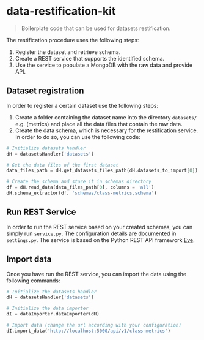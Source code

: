 # data-restification-kit
> Boilerplate code that can be used for datasets restification. 

The restification procedure uses the following steps: 
1. Register the dataset and retrieve schema.
2. Create a REST service that supports the identified schema.
3. Use the service to populate a MongoDB with the raw data and provide API. 

## Dataset registration

In order to register a certain dataset use the following steps:
1. Create a folder containing the dataset name into the directory ```datasets/``` e.g. (metrics) and place all the data files that contain the raw data. 
2. Create the data schema, which is necessary for the restification service. In order to do so, you can use the following code:
```python
# Initialize datasets handler
dH = datasetsHandler('datasets')

# Get the data files of the first dataset
data_files_path = dH.get_datasets_files_path(dH.datasets_to_import[0])

# Create the schema and store it in schemas directory
df = dH.read_data(data_files_path[0], columns = 'all')
dH.schema_extractor(df, 'schemas/class-metrics.schema')
```

## Run REST Service

In order to run the REST service based on your created schemas, you can simply run `service.py`. The configuration details are documented in `settings.py`.
The service is based on the Python REST API framework [Eve](http://docs.python-eve.org/en/latest/).

## Import data

Once you have run the REST service, you can import the data using the following commands:
```python
# Initialize the datasets handler
dH = datasetsHandler('datasets')

# Initialize the data importer
dI = dataImporter.dataImporter(dH)

# Import data (change the url according with your configuration)
dI.import_data('http://localhost:5000/api/v1/class-metrics')
```
